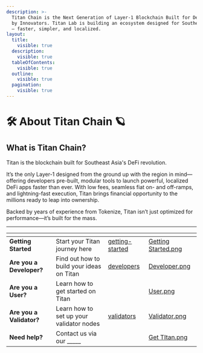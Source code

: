 ```yaml
---
description: >-
  Titan Chain is the Next Generation of Layer-1 Blockchain Built for Developers,
  by Innovators. Titan Lab is building an ecosystem designed for Southeast Asia
  — faster, simpler, and localized.
layout:
  title:
    visible: true
  description:
    visible: true
  tableOfContents:
    visible: true
  outline:
    visible: true
  pagination:
    visible: true
---
```


# 🛠️ About Titan Chain 🪐

## What is Titan Chain?

Titan is the blockchain built for Southeast Asia's DeFi revolution.

It’s the only Layer-1 designed from the ground up with the region in mind—offering developers pre-built, modular tools to launch powerful, localized DeFi apps faster than ever. With low fees, seamless fiat on- and off-ramps, and lightning-fast execution, Titan brings financial opportunity to the millions ready to leap into ownership.

Backed by years of experience from Tokenize, Titan isn’t just optimized for performance—it’s built for the mass.

***

<table data-view="cards"><thead><tr><th></th><th></th><th data-type="content-ref"></th><th data-hidden data-card-cover data-type="files"></th></tr></thead><tbody><tr><td><strong>Getting Started</strong></td><td>Start your Titan journey here</td><td><a href="validator/about-titan-chain/getting-started/">getting-started</a></td><td><a href=".gitbook/assets/Getting Started.png">Getting Started.png</a></td></tr><tr><td><strong>Are you a Developer?</strong></td><td>Find out how to build your ideas on Titan</td><td><a href="validator/about-titan-chain/developers/">developers</a></td><td><a href=".gitbook/assets/Developer.png">Developer.png</a></td></tr><tr><td><strong>Are you a User?</strong></td><td>Learn how to get started on Titan</td><td></td><td><a href=".gitbook/assets/User.png">User.png</a></td></tr><tr><td><strong>Are you a Validator?</strong></td><td>Learn how to set up your validator nodes</td><td><a href="validator/about-titan-chain/validators/">validators</a></td><td><a href=".gitbook/assets/Validator.png">Validator.png</a></td></tr><tr><td><strong>Need help?</strong></td><td>Contact us via our _____</td><td></td><td><a href=".gitbook/assets/Get TItan.png">Get TItan.png</a></td></tr></tbody></table>
